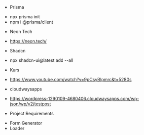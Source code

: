 * Prisma
- npx prisma init 
- npm i @prisma/client 

* Neon Tech
- https://neon.tech/

* Shadcn
- npx shadcn-ui@latest add --all

* Kurs
- https://www.youtube.com/watch?v=9pCsyBlpmrc&t=5280s

* cloudwaysapps
- https://wordpress-1290109-4680406.cloudwaysapps.com/wp-json/wp/v2/testpost


* Project Requirements
- Form Generator
- Loader 